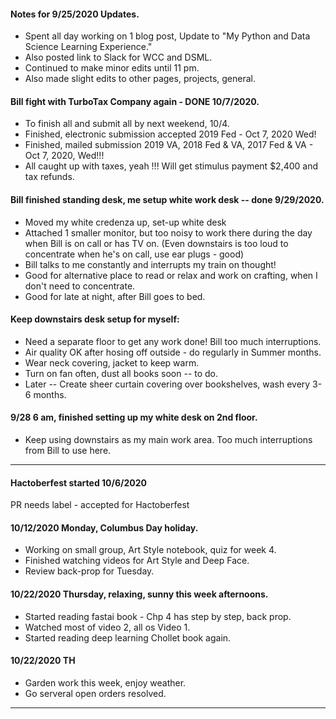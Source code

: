 #### Notes for 9/25/2020 Updates.  
  * Spent all day working on 1 blog post, 
    Update to "My Python and Data Science Learning Experience."  
  * Also posted link to Slack for WCC and DSML.  
  * Continued to make minor edits until 11 pm.  
  * Also made slight edits to other pages, projects, general.  
  
#### Bill fight with TurboTax Company again - DONE 10/7/2020.  
  * To finish all and submit all by next weekend, 10/4.  
  * Finished, electronic submission accepted 2019 Fed - Oct 7, 2020 Wed!  
  * Finished, mailed submission 2019 VA, 2018 Fed & VA, 2017 Fed & VA - Oct 7, 2020, Wed!!!  
  * All caught up with taxes, yeah !!!  Will get stimulus payment $2,400 and tax refunds.   
    
#### Bill finished standing desk, me setup white work desk -- done 9/29/2020.  
  * Moved my white credenza up, set-up white desk
  * Attached 1 smaller monitor, but too noisy to work there during the day when Bill is on call or has TV on.
    (Even downstairs is too loud to concentrate when he's on call, use ear plugs - good)
  * Bill talks to me constantly and interrupts my train on thought!  
  * Good for alternative place to read or relax and work on crafting, when I don't need to concentrate.  
  * Good for late at night, after Bill goes to bed.  
  
#### Keep downstairs desk setup for myself:  
  * Need a separate floor to get any work done!  Bill too much interruptions.  
  * Air quality OK after hosing off outside - do regularly in Summer months.  
  * Wear neck covering, jacket to keep warm.  
  * Turn on fan often, dust all books soon -- to do.  
  * Later -- Create sheer curtain covering over bookshelves, wash every 3-6 months.  
  
#### 9/28 6 am, finished setting up my white desk on 2nd floor.  
  * Keep using downstairs as my main work area.  Too much interruptions from Bill to use here.  


---  

#### Hactoberfest started 10/6/2020  
  PR needs label - accepted for Hactoberfest
  
#### 10/12/2020 Monday, Columbus Day holiday.  
  * Working on small group, Art Style notebook, quiz for week 4.  
  * Finished watching videos for Art Style and Deep Face.  
  * Review back-prop for Tuesday.  
  
#### 10/22/2020 Thursday, relaxing, sunny this week afternoons.  
  * Started reading fastai book - Chp 4 has step by step, back prop.  
  * Watched most of video 2, all os Video 1.  
  * Started reading deep learning Chollet book again.  
  
#### 10/22/2020 TH  
  * Garden work this week, enjoy weather.  
  * Go serveral open orders resolved.  

---  
  
  
  
  
  
